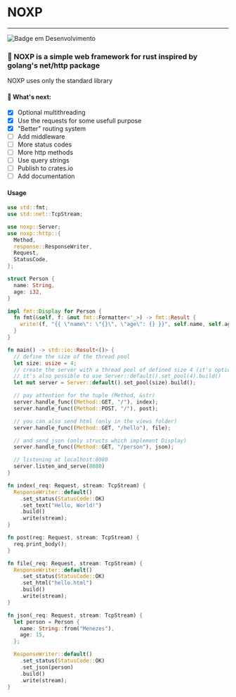 # NOXP
***
![Badge em Desenvolvimento](http://img.shields.io/static/v1?label=STATUS&message=EM%20DESENVOLVIMENTO&color=GREEN&style=for-the-badge)
### 🦀 NOXP is a simple web framework for rust inspired by golang's net/http package
NOXP uses only the standard library

#### 🚧 What's next:
- [x] Optional multithreading
- [x] Use the requests for some usefull purpose
- [x] "Better" routing system
- [ ] Add middleware
- [ ] More status codes
- [ ] More http methods
- [ ] Use query strings
- [ ] Publish to crates.io
- [ ] Add documentation

#### Usage
```rust
use std::fmt;
use std::net::TcpStream;

use noxp::Server;
use noxp::http::{
  Method,
  response::ResponseWriter,
  Request,
  StatusCode,
};

struct Person {
  name: String,
  age: i32,
}

impl fmt::Display for Person {
  fn fmt(&self, f: &mut fmt::Formatter<'_>) -> fmt::Result {
    write!(f, "{{ \"name\": \"{}\", \"age\": {} }}", self.name, self.age)
  }
}

fn main() -> std::io::Result<()> {
  // define the size of the thread pool
  let size: usize = 4;
  // create the server with a thread pool of defined size 4 (it's optional)
  // it's also possible to use Server::default().set_pool(4).build()
  let mut server = Server::default().set_pool(size).build();

  // pay attention for the tuple (Method, &str)
  server.handle_func((Method::GET, "/"), index);
  server.handle_func((Method::POST, "/"), post);

  // you can also send html (only in the views folder)
  server.handle_func((Method::GET, "/hello"), file);

  // and send json (only structs which implement Display)
  server.handle_func((Method::GET, "/person"), json);

  // listening at localhost:8080
  server.listen_and_serve(8080)
}

fn index(_req: Request, stream: TcpStream) {
  ResponseWriter::default()
    .set_status(StatusCode::OK)
    .set_text("Hello, World!")
    .build()
    .write(stream);
}

fn post(req: Request, stream: TcpStream) {
  req.print_body();
}

fn file(_req: Request, stream: TcpStream) {
  ResponseWriter::default()
    .set_status(StatusCode::OK)
    .set_html("hello.html")
    .build()
    .write(stream);
}

fn json(_req: Request, stream: TcpStream) {
  let person = Person {
    name: String::from("Menezes"),
    age: 15,
  };

  ResponseWriter::default()
    .set_status(StatusCode::OK)
    .set_json(person)
    .build()
    .write(stream);
}
```
